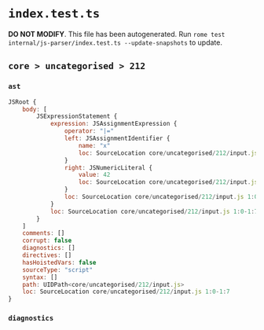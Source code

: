 # `index.test.ts`

**DO NOT MODIFY**. This file has been autogenerated. Run `rome test internal/js-parser/index.test.ts --update-snapshots` to update.

## `core > uncategorised > 212`

### `ast`

```javascript
JSRoot {
	body: [
		JSExpressionStatement {
			expression: JSAssignmentExpression {
				operator: "|="
				left: JSAssignmentIdentifier {
					name: "x"
					loc: SourceLocation core/uncategorised/212/input.js 1:0-1:1 (x)
				}
				right: JSNumericLiteral {
					value: 42
					loc: SourceLocation core/uncategorised/212/input.js 1:5-1:7
				}
				loc: SourceLocation core/uncategorised/212/input.js 1:0-1:7
			}
			loc: SourceLocation core/uncategorised/212/input.js 1:0-1:7
		}
	]
	comments: []
	corrupt: false
	diagnostics: []
	directives: []
	hasHoistedVars: false
	sourceType: "script"
	syntax: []
	path: UIDPath<core/uncategorised/212/input.js>
	loc: SourceLocation core/uncategorised/212/input.js 1:0-1:7
}
```

### `diagnostics`

```

```
